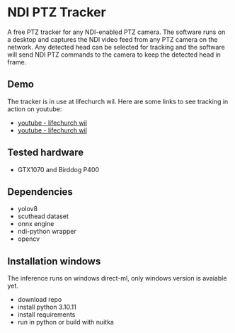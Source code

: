 # NDI PTZ Tracker
A free PTZ tracker for any NDI-enabled PTZ camera. The software runs on a desktop and captures the NDI video feed from any PTZ camera on the network. Any detected head can be selected for tracking and the software will send NDI PTZ commands to the camera to keep the detected head in frame.

## Demo
The tracker is in use at lifechurch wil. Here are some links to see tracking in action on youtube:
- [youtube - lifechurch wil](https://youtu.be/Er5B_IqR304?t=709)
- [youtube - lifechurch wil](https://youtu.be/-PTu4VsTdoA?t=1351)

## Tested hardware
- GTX1070 and Birddog P400

## Dependencies
- yolov8
- scuthead dataset
- onnx engine
- ndi-python wrapper
- opencv

## Installation windows
The inference runs on windows direct-ml, only windows version is avaiable yet.
- download repo
- install python 3.10.11
- install requirements
- run in python or build with nuitka
